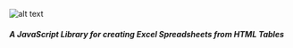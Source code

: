 ![alt text][logo]
 
##### A JavaScript Library for creating Excel Spreadsheets from HTML Tables

[logo]: https://github.com/ecscstatsconsulting/js-excel-generator/raw/master/images/logo.png "js-excel-generator logo"
